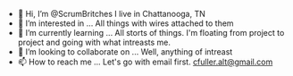 - 👋 Hi, I’m @ScrumBritches  I live in Chattanooga, TN  
- 👀 I’m interested in ...  All things with wires attached to them
- 🌱 I’m currently learning ...  All storts of things.  I'm floating from project to project and going with what intreasts me.
- 💞️ I’m looking to collaborate on ...  Well, anything of intreast
- 📫 How to reach me ...  Let's go with email first.  cfuller.alt@gmail.com

<!---
ScrumBritches/ScrumBritches is a ✨ special ✨ repository because its `README.md` (this file) appears on your GitHub profile.
You can click the Preview link to take a look at your changes.
--->
